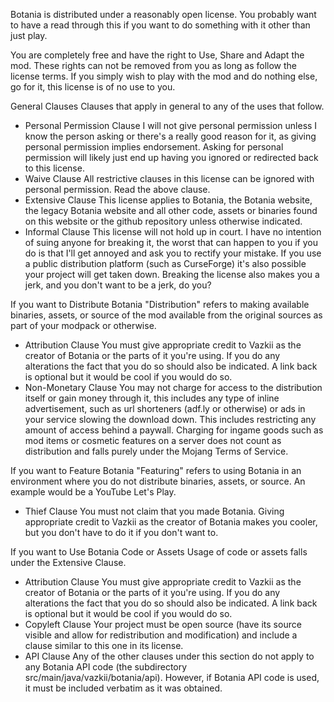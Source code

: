 Botania is distributed under a reasonably open license. You probably want to have a read through this if you want to do something with it other than just play.

You are completely free and have the right to Use, Share and Adapt the mod. These rights can not be removed from you as long as follow the license terms.
If you simply wish to play with the mod and do nothing else, go for it, this license is of no use to you.

General Clauses
Clauses that apply in general to any of the uses that follow.
- Personal Permission Clause
  I will not give personal permission unless I know the person asking or there's a really good reason for it, as giving personal permission implies endorsement. Asking for personal permission will likely just end up having you ignored or redirected back to this license.
- Waive Clause
  All restrictive clauses in this license can be ignored with personal permission. Read the above clause.
- Extensive Clause
  This license applies to Botania, the Botania website, the legacy Botania website and all other code, assets or binaries found on this website or the github repository unless otherwise indicated.
- Informal Clause
  This license will not hold up in court. I have no intention of suing anyone for breaking it, the worst that can happen to you if you do is that I'll get annoyed and ask you to rectify your mistake. If you use a public distribution platform (such as CurseForge) it's also possible your project will get taken down. Breaking the license also makes you a jerk, and you don't want to be a jerk, do you?

If you want to Distribute Botania
"Distribution" refers to making available binaries, assets, or source of the mod available from the original sources as part of your modpack or otherwise.
- Attribution Clause
  You must give appropriate credit to Vazkii as the creator of Botania or the parts of it you're using. If you do any alterations the fact that you do so should also be indicated. A link back is optional but it would be cool if you would do so.
- Non-Monetary Clause
  You may not charge for access to the distribution itself or gain money through it, this includes any type of inline advertisement, such as url shorteners (adf.ly or otherwise) or ads in your service slowing the download down. This includes restricting any amount of access behind a paywall. Charging for ingame goods such as mod items or cosmetic features on a server does not count as distribution and falls purely under the Mojang Terms of Service.

If you want to Feature Botania
"Featuring" refers to using Botania in an environment where you do not distribute binaries, assets, or source. An example would be a YouTube Let's Play.
- Thief Clause
  You must not claim that you made Botania. Giving appropriate credit to Vazkii as the creator of Botania makes you cooler, but you don't have to do it if you don't want to.

If you want to Use Botania Code or Assets
Usage of code or assets falls under the Extensive Clause.
- Attribution Clause
  You must give appropriate credit to Vazkii as the creator of Botania or the parts of it you're using. If you do any alterations the fact that you do so should also be indicated. A link back is optional but it would be cool if you would do so.
- Copyleft Clause
  Your project must be open source (have its source visible and allow for redistribution and modification) and include a clause similar to this one in its license.
- API Clause
  Any of the other clauses under this section do not apply to any Botania API code (the subdirectory src/main/java/vazkii/botania/api). However, if Botania API code is used, it must be included verbatim as it was obtained.